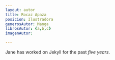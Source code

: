 ```yaml
---
layout: autor
title: Rocaz Apaza
posicion: Ilustradora
generosAutor: Manga
librosAutor: {a,b,c}
imagenAutor:

---
```

Jane has worked on Jekyll for the past *five years*.